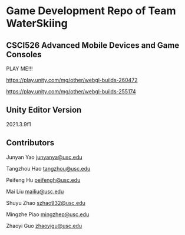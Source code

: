 # Game Development Repo of Team WaterSkiing

## CSCI526 Advanced Mobile Devices and Game Consoles

PLAY ME!!!

https://play.unity.com/mg/other/webgl-builds-260472

https://play.unity.com/mg/other/webgl-builds-255174

## Unity Editor Version


2021.3.9f1 

## Contributors

Junyan Yao junyanya@usc.edu

Tangzhou Hao tangzhou@usc.edu

Peifeng Hu peifengh@usc.edu

Mai Liu mailiu@usc.edu

Shuyu Zhao szhao932@usc.edu

Mingzhe Piao mingzhep@usc.edu

Zhaoyi Guo zhaoyigu@usc.edu



